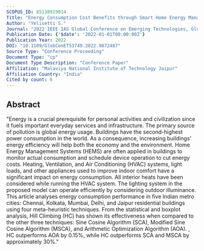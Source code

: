```yaml
---
SCOPUS_ID: 85138919914
Title: "Energy Consumption Cost Benefits through Smart Home Energy Management in Residential Buildings: An Indian Case Study"
Author: "Yelisetti S."
Journal: "2022 IEEE IAS Global Conference on Emerging Technologies, GlobConET 2022"
Publication Date: {'$date': '2022-01-01T00:00:00Z'}
Publication Year: 2022
DOI: "10.1109/GlobConET53749.2022.9872487"
Source Type: "Conference Proceeding"
Document Type: "cp"
Document Type Description: "Conference Paper"
Affiliation: "Malaviya National Institute of Technology Jaipur"
Affiliation Country: "India"
Cited by count: 6
---
```


## Abstract
"Energy is a crucial prerequisite for personal activities and civilization since it fuels important everyday services and infrastructure. The primary source of pollution is global energy usage. Buildings have the second-highest power consumption in the world. As a consequence, increasing buildings' energy efficiency will help both the economy and the environment. Home Energy Management Systems (HEMS) are often applied in buildings to monitor actual consumption and schedule device operation to cut energy costs. Heating, Ventilation, and Air Conditioning (HVAC) systems, light loads, and other appliances used to improve indoor comfort have a significant impact on energy consumption. All interior heats have been considered while running the HVAC system. The lighting system in the proposed model can operate efficiently by considering outdoor illuminance. This article analyses energy consumption performance in five Indian metro cities: Chennai, Kolkata, Mumbai, Delhi, and Jaipur residential buildings using four meta-heuristic techniques. From the statistical and boxplot analysis, Hill Climbing (HC) has shown its effectiveness when compared to the other three techniques: Sine Cosine Algorithm (SCA), Modified Sine Cosine Algorithm (MSCA), and Arithmetic Optimization Algorithm (AOA). , HC outperforms AOA by 0.15%, while HC outperforms SCA and MSCA by approximately 30%."
